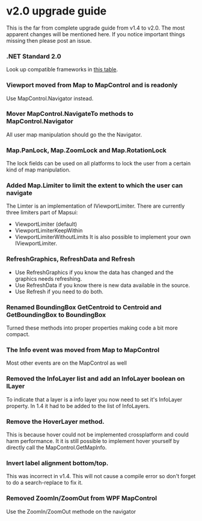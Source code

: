 # v2.0 upgrade guide

This is the far from complete upgrade guide from v1.4 to v2.0. 
The most apparent changes will be mentioned here. If you notice 
important things missing then please post an issue.

### .NET Standard 2.0
Look up compatible frameworks in [this table](https://docs.microsoft.com/en-us/dotnet/standard/net-standard#net-implementation-support).

### Viewport moved from Map to MapControl and is readonly
Use MapControl.Navigator instead.

### Mover MapControl.NavigateTo methods to MapControl.Navigator
All user map manipulation should go the the Navigator. 

### Map.PanLock, Map.ZoomLock and Map.RotationLock 
The lock fields can be used on all platforms to lock the user from 
a certain kind of map manipulation.

### Added Map.Limiter to limit the extent to which the user can navigate
The Limter is an implementation of IViewportLimiter. There are currently
three limiters part of Mapsui: 
- ViewportLimiter (default)
- ViewportLimiterKeepWithin
- ViewportLimiterWithoutLimits
It is also possible to implement your own IViewportLimiter.

### RefreshGraphics, RefreshData and Refresh
- Use RefreshGraphics if you know the data has changed and the graphics needs refreshing.
- Use RefreshData if you know there is new data available in the source.
- Use Refresh if you need to do both.

### Renamed BoundingBox GetCentroid to Centroid and GetBoundingBox to BoundingBox
Turned these methods into proper properties making code a bit more compact.

### The Info event was moved from Map to MapControl
Most other events are on the MapControl as well

### Removed the InfoLayer list and add an InfoLayer boolean on ILayer
To indicate that a layer is a info layer you now need to set it's 
InfoLayer property. In 1.4 it had to be added to the list of InfoLayers.

### Remove the HoverLayer method. 
This is because hover could not be implemented crossplatform and could harm performance.
It it is still possible to implement hover yourself by directly call the MapControl.GetMapInfo.

### Invert label alignment bottom/top.
This was incorrect in v1.4. This will not cause a compile error so don't forget
to do a search-replace to fix it.

### Removed ZoomIn/ZoomOut from WPF MapControl
Use the ZoomIn/ZoomOut methode on the navigator

